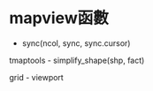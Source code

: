 # mapview函數

- sync(ncol, sync, sync.cursor)



tmaptools
- simplify_shape(shp, fact)

 
grid
- viewport
